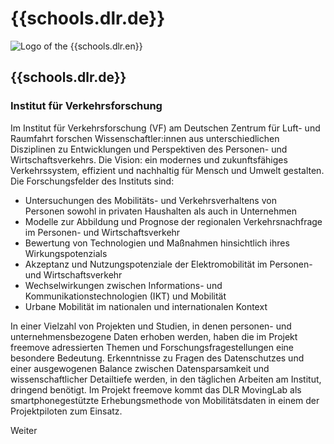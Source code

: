 <div id="dlr" class="component-school">

# {{schools.dlr.de}}

<div>

![Logo of the {{schools.dlr.en}}]({{schools.dlr.logo}})

<div>

## {{schools.dlr.de}}
### Institut für Verkehrsforschung

</div>

</div>

Im Institut für Verkehrsforschung (VF) am Deutschen Zentrum für Luft- und Raumfahrt forschen Wissenschaftler:innen aus unterschiedlichen Disziplinen zu Entwicklungen und Perspektiven des Personen- und Wirtschaftsverkehrs. Die Vision: ein modernes und zukunftsfähiges Verkehrssystem, effizient und nachhaltig für Mensch und Umwelt gestalten. Die Forschungsfelder des Instituts sind:
- Untersuchungen des Mobilitäts- und Verkehrsverhaltens von Personen sowohl in privaten Haushalten als auch in Unternehmen
- Modelle zur Abbildung und Prognose der regionalen Verkehrsnachfrage im Personen- und Wirtschaftsverkehr
- Bewertung von Technologien und Maßnahmen hinsichtlich ihres Wirkungspotenzials
- Akzeptanz und Nutzungspotenziale der Elektromobilität im Personen- und Wirtschaftsverkehr
- Wechselwirkungen zwischen Informations- und Kommunikationstechnologien (IKT) und Mobilität
- Urbane Mobilität im nationalen und internationalen Kontext

In einer Vielzahl von Projekten und Studien, in denen personen- und unternehmensbezogene Daten erhoben werden, haben die im Projekt freemove adressierten Themen und Forschungsfragestellungen eine besondere Bedeutung. Erkenntnisse zu Fragen des Datenschutzes und einer ausgewogenen Balance zwischen Datensparsamkeit und wissenschaftlicher Detailtiefe werden, in den täglichen Arbeiten am Institut, dringend benötigt. Im Projekt freemove kommt das DLR MovingLab als smartphonegestützte Erhebungsmethode von Mobilitätsdaten in einem der Projektpiloten zum Einsatz. 

<div class="justify-end my-0">
    <a href="/partners/dlr" class="border border-green text-green text-xl py-1 px-4 cursor-pointer hover:bg-green hover:text-white" style="text-decoration: none;">Weiter</a>
</div>

</div>
